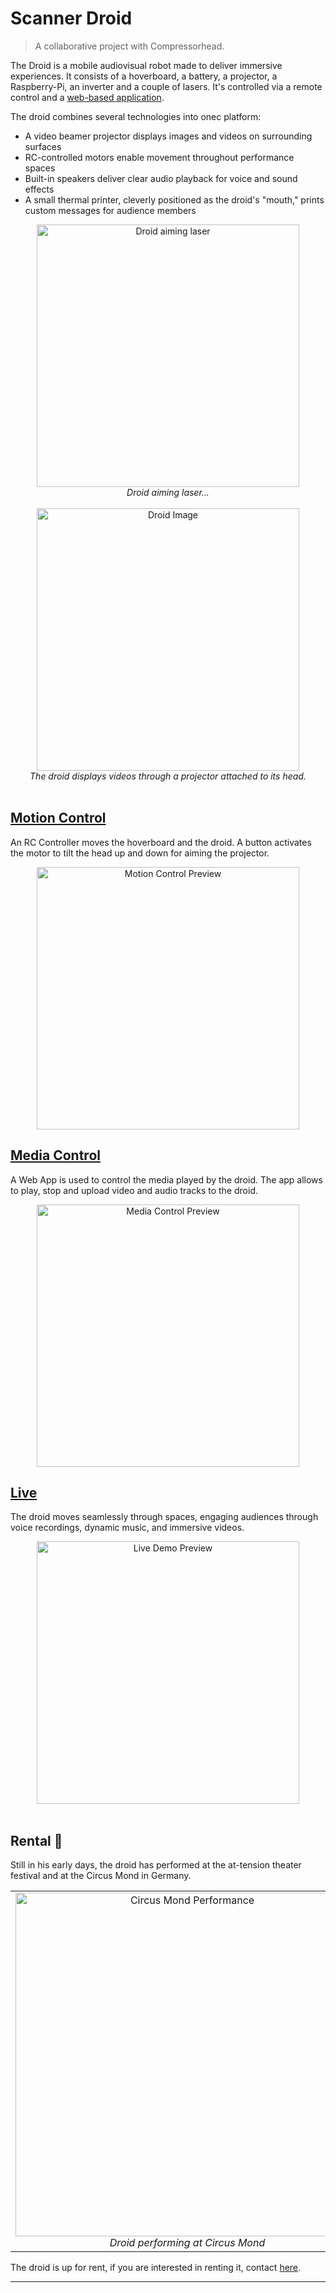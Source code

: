 # Scanner Droid

> A collaborative project with Compressorhead.

The Droid is a mobile audiovisual robot made to deliver immersive experiences. It consists of a hoverboard, a battery, a projector, a Raspberry-Pi, an inverter and a couple of lasers. It's controlled via a remote control and a [web-based application](https://github.com/diegopenilla/scanner_droid). 

The droid combines several technologies into onec platform:
- A video beamer projector displays images and videos on surrounding surfaces
- RC-controlled motors enable movement throughout performance spaces
- Built-in speakers deliver clear audio playback for voice and sound effects
- A small thermal printer, cleverly positioned as the droid's "mouth," prints custom messages for audience members

<div align="center">
  <img width="420" src="https://res.cloudinary.com/dn6icdd6e/image/upload/v1731267270/website/k9e8votfahe82wgtfdfq.jpg" alt="Droid aiming laser"/>
  <br>
  <em>Droid aiming laser...</em>
</div>
<br>


<div align="center">
  <img width="420" src="https://res.cloudinary.com/dn6icdd6e/image/upload/v1731176633/website/uhpedjffuipfhl6vlcbn.jpg" alt="Droid Image"/>
  <br>
  <em>The droid displays videos through a projector attached to its head.</em>
</div>
<br>

## [Motion Control](https://res.cloudinary.com/dn6icdd6e/video/upload/v1731176308/website/iufwdytwhiqlupbbnlf6.mov)

An RC Controller moves the hoverboard and the droid. A button activates the motor to tilt the head up and down for aiming the projector.

<div align="center">
  <a href="https://res.cloudinary.com/dn6icdd6e/video/upload/v1731176308/website/iufwdytwhiqlupbbnlf6.mov">
    <img src="https://res.cloudinary.com/dn6icdd6e/image/upload/v1740865978/Screenshot_2025-03-01_at_22.50.43_vdt6j1.png" alt="Motion Control Preview" width="420"/>
  </a>
</div>



## [Media Control](https://res.cloudinary.com/dn6icdd6e/video/upload/v1731176438/website/scbpmt4tl1cuz2z0yhzs.mp4)


A Web App is used to control the media played by the droid. The app allows to play, stop and upload video and audio tracks to the droid.


<div align="center">
  <a href="https://res.cloudinary.com/dn6icdd6e/video/upload/v1731176438/website/scbpmt4tl1cuz2z0yhzs.mp4">
    <img src="https://res.cloudinary.com/dn6icdd6e/image/upload/v1740865962/Screenshot_2025-03-01_at_22.50.28_xzhncp.png" alt="Media Control Preview" width="420"/>
  </a>
</div>



## [Live](https://res.cloudinary.com/dn6icdd6e/video/upload/v1740865515/droid_live_vycdir.mov)

The droid moves seamlessly through spaces, engaging audiences through voice recordings, dynamic music, and immersive videos.

<div align="center">
  <a href="https://res.cloudinary.com/dn6icdd6e/video/upload/v1740865515/droid_live_vycdir.mov">
    <img src="https://res.cloudinary.com/dn6icdd6e/image/upload/v1740865954/Screenshot_2025-03-01_at_22.49.27_vtbt5f.png" alt="Live Demo Preview" width="420"/>
  </a>
</div>




<br>


## Rental 🤖

Still in his early days, the droid has performed at the at-tension theater festival and at the Circus Mond in Germany.

<div align='center'>
<table>
 <tr>
   <td align="center">
     <img width="550" src="https://res.cloudinary.com/dn6icdd6e/image/upload/f_auto/v1731266076/website/jwckrieshvo882tnvjw4.heic" alt="Circus Mond Performance"/>
     <br>
     <em>Droid performing at Circus Mond</em>
   </td>
   <td align="center">
     <img width="310" src="https://res.cloudinary.com/dn6icdd6e/image/upload/f_auto/v1731267210/website/n6hp3djauxr2eevjyi0i.heic" alt="At:ension Festival Performance"/>
     <br>
     <em>Droid performing at at:ension festival</em>
   </td>
 </tr>
</table>
</div>

The droid is up for rent, if you are interested in renting it, contact [here](https://diegopenilla.com).
____
